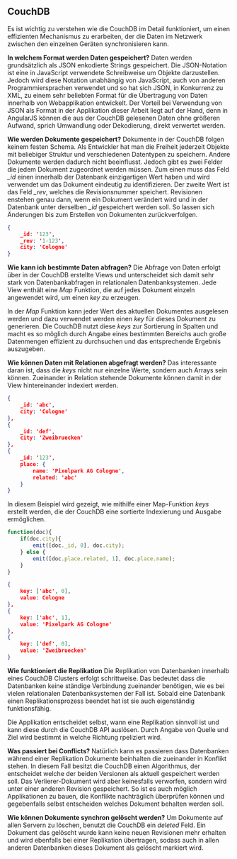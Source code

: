 ## CouchDB

Es ist wichtig zu verstehen wie die CouchDB im Detail funktioniert, um einen effizienten Mechanismus zu erarbeiten, der die Daten im Netzwerk zwischen den einzelnen Geräten synchronisieren kann.

**In welchem Format werden Daten gespeichert?**
Daten werden grundsätzlich als JSON enkodierte Strings gespeichert. Die JSON-Notation ist eine in JavaScript verwendete Schreibweise um Objekte darzustellen. Jedoch wird diese Notation unabhängig von JavaScript, auch von anderen Programmiersprachen verwendet und so hat sich JSON, in Konkurrenz zu XML, zu einem sehr beliebten Format für die Übertragung von Daten innerhalb von Webapplikation entwickelt. Der Vorteil bei Verwendung von JSON als Format in der Applikation dieser Arbeit liegt auf der Hand, denn in AngularJS können die aus der CouchDB gelesenen Daten ohne größeren Aufwand, sprich Umwandlung oder Dekodierung, direkt verwertet werden.

**Wie werden Dokumente gespeichert?**
Dokumente in der CouchDB folgen keinem festen Schema. Als Entwickler hat man die Freiheit jederzeit Objekte mit beliebiger Struktur und verschiedenen Datentypen zu speichern. Andere Dokumente werden dadurch nicht beeinflusst. Jedoch gibt es zwei Felder die jedem Dokument zugeordnet werden müssen. Zum einen muss das Feld *_id* einen innerhalb der Datenbank einzigartigen Wert haben und wird verwendet um das Dokument eindeutig zu identifizieren. Der zweite Wert ist das Feld *_rev*, welches die Revisionsnummer speichert. Revisionen enstehen genau dann, wenn ein Dokument verändert wird und in der Datenbank unter derselben *_id* gespeichert werden soll. So lassen sich Änderungen bis zum Erstellen von Dokumenten zurückverfolgen.

```json
{
    _id: '123',
    _rev: '1-123',
    city: 'Cologne'
}
```

**Wie kann ich bestimmte Daten abfragen?**
Die Abfrage von Daten erfolgt über in der CouchDB erstellte Views und unterscheidet sich damit sehr stark von Datenbankabfragen in relationalen Datenbanksystemen. Jede View enthält eine *Map* Funktion, die auf jedes Dokument einzeln angewendet wird, um einen *key* zu erzeugen.

In der *Map* Funktion kann jeder Wert des aktuellen Dokumentes ausgelesen werden und dazu verwendet werden einen *key* für dieses Dokument zu generieren. Die CouchDB nutzt diese *keys* zur Sortierung in Spalten und macht es so möglich durch Angabe eines bestimmten Bereichs auch große Datenmengen effizient zu durchsuchen und das entsprechende Ergebnis auszugeben.

**Wie können Daten mit Relationen abgefragt werden?**
Das interessante daran ist, dass die *keys* nicht nur einzelne Werte, sondern auch Arrays sein können. Zueinander in Relation stehende Dokumente können damit in der View hintereinander indexiert werden.

```json
{
    _id: 'abc',
    city: 'Cologne'
},
{
    _id: 'def',
    city: 'Zweibruecken'
},
{
    _id: '123',
    place: {
        name: 'Pixelpark AG Cologne',
        related: 'abc'
    }
}
```

In diesem Beispiel wird gezeigt, wie mithilfe einer Map-Funktion *keys* erstellt werden, die der CouchDB eine sortierte Indexierung und Ausgabe ermöglichen.

```javascript
function(doc){
    if(doc.city){
        emit([doc._id, 0], doc.city);
    } else {
        emit([doc.place.related, 1], doc.place.name);
    }
}
```

```json
{
    key: ['abc', 0],
    value: Cologne
},
{
    key: ['abc', 1],
    value: 'Pixelpark AG Cologne'
},
{
    key: ['def', 0],
    value: 'Zweibruecken'
}
```

**Wie funktioniert die Replikation**
Die Replikation von Datenbanken innerhalb eines CouchDB Clusters erfolgt schrittweise. Das bedeutet dass die Datenbanken keine ständige Verbindung zueinander benötigen, wie es bei vielen relationalen Datenbanksystemen der Fall ist. Sobald eine Datenbank einen Replikationsprozess beendet hat ist sie auch eigenständig funktionsfähig.

Die Applikation entscheidet selbst, wann eine Replikation sinnvoll ist und kann diese durch die CouchDB API auslösen. Durch Angabe von Quelle und Ziel wird bestimmt in welche Richtung rpeliziert wird.

**Was passiert bei Conflicts?**
Natürlich kann es passieren dass Datenbanken während einer Replikation Dokumente beinhalten die zueinander in Konflikt stehen. In diesem Fall besitzt die CouchDB einen Algorithmus, der entscheidet welche der beiden Versionen als aktuell gespeichert werden soll. Das Verlierer-Dokument wird aber keinesfalls verworfen, sondern wird unter einer anderen Revision gespeichert. So ist es auch möglich Applikationen zu bauen, die Konflikte nachträglich überprüfen können und gegebenfalls selbst entscheiden welches Dokument behalten werden soll.

**Wie können Dokumente synchron gelöscht werden?**
Um Dokumente auf allen Servern zu löschen, benutzt die CouchDB ein *deleted* Feld. Ein Dokument das gelöscht wurde kann keine neuen Revisionen mehr erhalten und wird ebenfalls bei einer Replikation übertragen, sodass auch in allen anderen Datenbanken dieses Dokument als gelöscht markiert wird.








